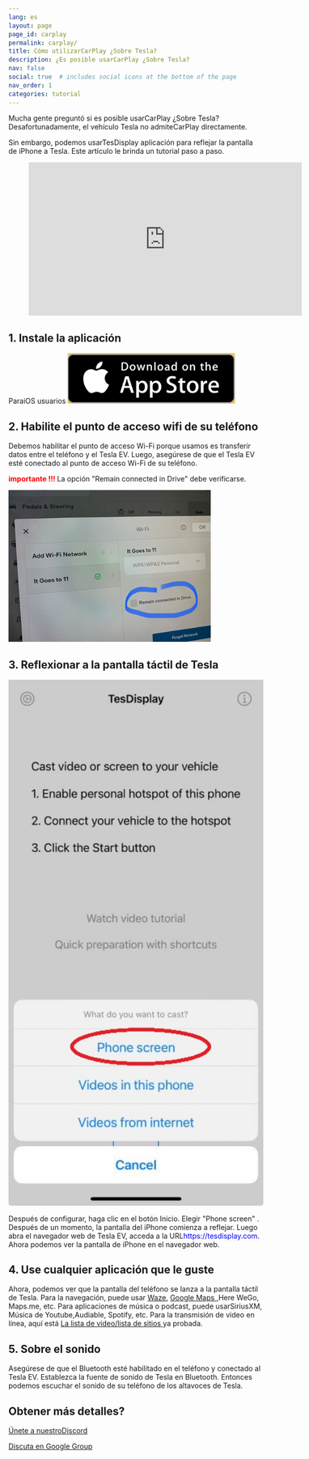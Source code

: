 ```yaml
---
lang: es
layout: page
page_id: carplay
permalink: carplay/
title: Cómo utilizarCarPlay ¿Sobre Tesla?
description: ¿Es posible usarCarPlay ¿Sobre Tesla?
nav: false
social: true  # includes social icons at the bottom of the page
nav_order: 1
categories: tutorial
---
```


Mucha gente preguntó si es posible usarCarPlay ¿Sobre Tesla? Desafortunadamente, el vehículo Tesla no admiteCarPlay directamente.

Sin embargo, podemos usarTesDisplay aplicación para reflejar la pantalla de iPhone a Tesla. Este artículo le brinda un tutorial paso a paso.

<!-- blank line -->
<figure class= "video-container" >
  <iframe width= "540"  height= "303"  src= "https://www.youtube.com/embed/7gpRzQRM3uk"  frameborder= "0"  allowfullscreen= "true" > </iframe>
</figure>
<!-- blank line -->

## 1. Instale la aplicación
ParaiOS usuarios
<a id = "appstore"  href = "https://apps.apple.com/app/tesdisplay-screen-mirror/id6469987744" >
  <img src= "/assets/img/app-store-badge.png"  height= "100px" >
</a>

## 2. Habilite el punto de acceso wifi de su teléfono
<p> Debemos habilitar el punto de acceso Wi-Fi porque usamos es transferir datos entre el teléfono y el Tesla EV.
Luego, asegúrese de que el Tesla EV esté conectado al punto de acceso Wi-Fi de su teléfono. </p>
<p><span style= "color: red" > <b> importante !!! </b></span> La opción "Remain connected in Drive"  debe verificarse. </p>
<img src= "/assets/img/wifi-connected.jpg"  height= "300px" >

## 3. Reflexionar a la pantalla táctil de Tesla
<p style= "text-align: center;" >
<img src= "/assets/img/iphone-screen.jpg"  alt= "The start choice of TesDisplay app"  width= "540px" >
</p>
Después de configurar, haga clic en el botón Inicio. Elegir "Phone screen" . Después de un momento, la pantalla del iPhone comienza a reflejar.
Luego abra el navegador web de Tesla EV, acceda a la URL<span style= "color:blue" >https://tesdisplay.com</span>. Ahora podemos ver la pantalla de iPhone en el navegador web.

## 4. Use cualquier aplicación que le guste
Ahora, podemos ver que la pantalla del teléfono se lanza a la pantalla táctil de Tesla.
Para la navegación, puede usar <a href = "/waze" >Waze</a>, <a href = "/gmap" > Google Maps </a>,Here WeGo, Maps.me, etc.
Para aplicaciones de música o podcast, puede usarSiriusXM, Música de Youtube,Audiable, Spotify, etc.
Para la transmisión de video en línea, aquí está <a href = "/sites" > La lista de video/lista de sitios </a> ya probada.

## 5. Sobre el sonido
Asegúrese de que el Bluetooth esté habilitado en el teléfono y conectado al Tesla EV.
Establezca la fuente de sonido de Tesla en Bluetooth.
Entonces podemos escuchar el sonido de su teléfono de los altavoces de Tesla.

## Obtener más detalles?
<p> <a href = "https://discord.gg/Tvbs9uWcN9"  Target = "_blank" > Únete a nuestroDiscord</a> </p>
<p> <a href = "https://groups.google.com/g/tesla-display"  Target = "_blank" > Discuta en Google Group </a> </p>

